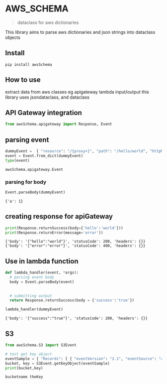 # AWS_SCHEMA
> dataclass for aws dictionaries


This library aims to parse aws dictionaries and json strings into dataclass objects

## Install

`pip install awsSchema`

## How to use

extract data from aws classes eg apigateway lambda input/output
this library uses jsondataclass, and dataclass

## API Gateway integration

```python
from awsSchema.apigateway import Response, Event
```

## parsing event

```python
dummyEvent =  { "resource": "/{proxy+}", "path": "/hello/world", "httpMethod": "POST", "headers": { "Accept": "*/*", "Accept-Encoding": "gzip, deflate", "cache-control": "no-cache", "CloudFront-Forwarded-Proto": "https", "CloudFront-Is-Desktop-Viewer": "true", "CloudFront-Is-Mobile-Viewer": "False", "CloudFront-Is-SmartTV-Viewer": "False", "CloudFront-Is-Tablet-Viewer": "False", "CloudFront-Viewer-Country": "US", "Content-Type": "application/json", "headerName": "headerValue", "Host": "gy415nuibc.execute-api.us-east-1.amazonaws.com", "Postman-Token": "9f583ef0-ed83-4a38-aef3-eb9ce3f7a57f", "User-Agent": "PostmanRuntime/2.4.5", "Via": "1.1 d98420743a69852491bbdea73f7680bd.cloudfront.net (CloudFront)", "X-Amz-Cf-Id": "pn-PWIJc6thYnZm5P0NMgOUglL1DYtl0gdeJky8tqsg8iS_sgsKD1A==", "X-Forwarded-For": "54.240.196.186, 54.182.214.83", "X-Forwarded-Port": "443", "X-Forwarded-Proto": "https" }, "multiValueHeaders":{ 'Accept':[ "*/*" ], 'Accept-Encoding':[ "gzip, deflate" ], 'cache-control':[ "no-cache" ], 'CloudFront-Forwarded-Proto':[ "https" ], 'CloudFront-Is-Desktop-Viewer':[ "true" ], 'CloudFront-Is-Mobile-Viewer':[ "False" ], 'CloudFront-Is-SmartTV-Viewer':[ "False" ], 'CloudFront-Is-Tablet-Viewer':[ "False" ], 'CloudFront-Viewer-Country':[ "US" ], '':[ "" ], 'Content-Type':[ "application/json" ], 'headerName':[ "headerValue" ], 'Host':[ "gy415nuibc.execute-api.us-east-1.amazonaws.com" ], 'Postman-Token':[ "9f583ef0-ed83-4a38-aef3-eb9ce3f7a57f" ], 'User-Agent':[ "PostmanRuntime/2.4.5" ], 'Via':[ "1.1 d98420743a69852491bbdea73f7680bd.cloudfront.net (CloudFront)" ], 'X-Amz-Cf-Id':[ "pn-PWIJc6thYnZm5P0NMgOUglL1DYtl0gdeJky8tqsg8iS_sgsKD1A==" ], 'X-Forwarded-For':[ "54.240.196.186, 54.182.214.83" ], 'X-Forwarded-Port':[ "443" ], 'X-Forwarded-Proto':[ "https" ] }, "queryStringParameters": { "name": "me", "multivalueName": "me" }, "multiValueQueryStringParameters":{ "name":[ "me" ], "multivalueName":[ "you", "me" ] }, "pathParameters": { "proxy": "hello/world" }, "stageVariables": { "stageVariableName": "stageVariableValue" }, "requestContext": { "accountId": "12345678912", "resourceId": "roq9wj", "stage": "testStage", "requestId": "deef4878-7910-11e6-8f14-25afc3e9ae33", "identity": { "cognitoIdentityPoolId": None, "accountId": None, "cognitoIdentityId": None, "caller": None, "apiKey": None, "sourceIp": "192.168.196.186", "cognitoAuthenticationType": None, "cognitoAuthenticationProvider": None, "userArn": None, "userAgent": "PostmanRuntime/2.4.5", "user": None }, "resourcePath": "/{proxy+}", "httpMethod": "POST", "apiId": "gy415nuibc" }, "body": "{\r\n\t\"a\": 1\r\n}", "isBase64Encoded": False }
event = Event.from_dict(dummyEvent)
type(event)
```




    awsSchema.apigateway.Event



### parsing for body

```python
Event.parseBody(dummyEvent)
```




    {'a': 1}



## creating response for apiGateway

```python
print(Response.returnSuccess(body={'hello':'world'}))
print(Response.returnError(message='error'))
```

    {'body': '{"hello":"world"}', 'statusCode': 200, 'headers': {}}
    {'body': '{"error":"error"}', 'statusCode': 400, 'headers': {}}


## Use in lambda function

```python
def lambda_handler(event, *args):
  # parsing event body
  body = Event.parseBody(event)
  
  
  # submitting output
  return Response.returnSuccess(body = {'success':'true'})

lambda_handler(dummyEvent)
```




    {'body': '{"success":"true"}', 'statusCode': 200, 'headers': {}}



## S3

```python
from awsSchema.S3 import S3Event
```

```python
# test get key object
eventSample = { "Records": [ { "eventVersion": "2.1", "eventSource": "aws:s3", "awsRegion": "us-east-2", "eventTime": "2019-09-03T19:37:27.192Z", "eventName": "ObjectCreated:Put", "userIdentity": { "principalId": "AWS:AIDAINPONIXQXHT3IKHL2" }, "requestParameters": { "sourceIPAddress": "205.255.255.255" }, "responseElements": { "x-amz-request-id": "D82B88E5F771F645", "x-amz-id-2": "vlR7PnpV2Ce81l0PRw6jlUpck7Jo5ZsQjryTjKlc5aLWGVHPZLj5NeC6qMa0emYBDXOo6QBU0Wo=" }, "s3": { "s3SchemaVersion": "1.0", "configurationId": "828aa6fc-f7b5-4305-8584-487c791949c1", "bucket": { "name": "bucketname", "ownerIdentity": { "principalId": "A3I5XTEXAMAI3E" }, "arn": "arn:aws:s3:::lambda-artifacts-eafc19498e3f2df" }, "object": { "key": "theKey", "size": 1305107, "eTag": "b21b84d653bb07b05b1e6b33684dc11b", "sequencer": "0C0F6F405D6ED209E1" } } } ] }
bucket, key = S3Event.getKeyObject(eventSample)
print(bucket,key)
```

    bucketname theKey

